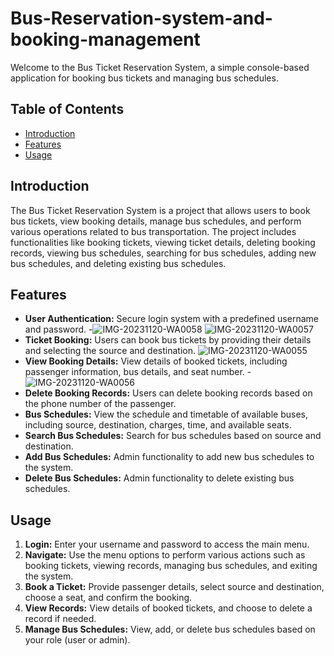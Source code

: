# Bus-Reservation-system-and-booking-management

Welcome to the Bus Ticket Reservation System, a simple console-based application for booking bus tickets and managing bus schedules.

## Table of Contents

- [Introduction](#introduction)
- [Features](#features)
- [Usage](#usage)
  

## Introduction

The Bus Ticket Reservation System is a project that allows users to book bus tickets, view booking details, manage bus schedules, and perform various operations related to bus transportation. The project includes functionalities like booking tickets, viewing ticket details, deleting booking records, viewing bus schedules, searching for bus schedules, adding new bus schedules, and deleting existing bus schedules.

## Features

- **User Authentication:** Secure login system with a predefined username and password.
-![IMG-20231120-WA0058](https://github.com/machakidenniskariuki/machakidenniskariuki/assets/144586891/27206cc8-4356-4f5d-8741-ffc36e6e06b0)
![IMG-20231120-WA0057](https://github.com/machakidenniskariuki/machakidenniskariuki/assets/144586891/d62f8b6a-d9ae-4872-a9a9-a99a821a882b)
- **Ticket Booking:** Users can book bus tickets by providing their details and selecting the source and destination.
![IMG-20231120-WA0055](https://github.com/machakidenniskariuki/machakidenniskariuki/assets/144586891/d464c9d4-6151-42ca-b540-0102eb2d565e)
- **View Booking Details:** View details of booked tickets, including passenger information, bus details, and seat number.
-![IMG-20231120-WA0056](https://github.com/machakidenniskariuki/machakidenniskariuki/assets/144586891/55d70a45-9038-4982-a508-304b149eb139) 
- **Delete Booking Records:** Users can delete booking records based on the phone number of the passenger.
- **Bus Schedules:** View the schedule and timetable of available buses, including source, destination, charges, time, and available seats.
- **Search Bus Schedules:** Search for bus schedules based on source and destination.
- **Add Bus Schedules:** Admin functionality to add new bus schedules to the system.
- **Delete Bus Schedules:** Admin functionality to delete existing bus schedules.

## Usage

1. **Login:** Enter your username and password to access the main menu.
2. **Navigate:** Use the menu options to perform various actions such as booking tickets, viewing records, managing bus schedules, and exiting the system.
3. **Book a Ticket:** Provide passenger details, select source and destination, choose a seat, and confirm the booking.
4. **View Records:** View details of booked tickets, and choose to delete a record if needed.
5. **Manage Bus Schedules:** View, add, or delete bus schedules based on your role (user or admin).
